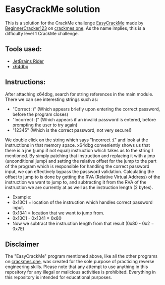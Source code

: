 # EasyCrackMe solution

This is a solution for the CrackMe challenge [EasyCrackMe](https://crackmes.one/crackme/64563b8733c5d43938912ee9) made by [BeginnerCracker123](https://crackmes.one/user/BeginnerCracker123) on [crackmes.one](https://crackmes.one). As the name implies, this is a difficulty level 1 CrackMe challenge.

## Tools used:
- [JetBrains Rider](https://www.jetbrains.com/rider/)
- [x64dbg](https://github.com/x64dbg/x64dbg)

## Instructions:
After attaching x64dbg, search for string references in the main module. There we can see interesting strings such as:
- "Correct :)" (Which appears briefly upon entering the correct password, before the program closes)
- "Incorrect :(" (Which appears if an invalid password is entered, before prompting the user to try again)
- "12345" (Which is the correct password, not very secure!)

We double click on the string which says "Incorrect :(" and look at the instructions in that memory space. x64dbg conveniently shows us that there is a jne (jump if not equal) instruction which takes us to the string I mentioned. By simply patching that instruction and replacing it with a jmp (unconditional jump) and setting the relative offset for the jump to the part of the program which is responsible for handling the correct password input, we can effectively bypass the password validation. Calculating the offset to jump to is done by getting the RVA (Relative Virtual Address) of the instruction we want to jump to, and subtracting it from the RVA of the instruction we are currently at as well as the instruction length (2 bytes).
- Example:
- 0x13C1 = location of the instruction which handles correct password input.
- 0x1341 = location that we want to jump from.
- 0x13C1 - 0x1341 = 0x80
- Now we subtract the instruction length from that result (0x80 - 0x2 = 0x7E)


## Disclaimer

The "EasyCrackMe" program mentioned above, like all the other programs on [crackmes.one](https://crackmes.one), was created for the sole purpose of practicing reverse engineering skills. Please note that any attempt to use anything in this repository for any illegal or malicious activities is prohibited. Everything in this repository is intended for educational purposes.